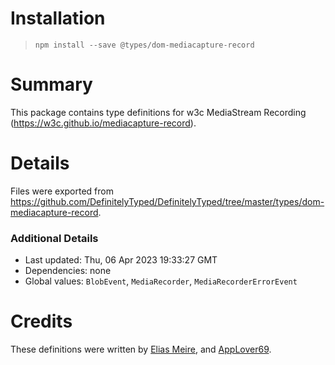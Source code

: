 # Installation
> `npm install --save @types/dom-mediacapture-record`

# Summary
This package contains type definitions for w3c MediaStream Recording (https://w3c.github.io/mediacapture-record).

# Details
Files were exported from https://github.com/DefinitelyTyped/DefinitelyTyped/tree/master/types/dom-mediacapture-record.

### Additional Details
 * Last updated: Thu, 06 Apr 2023 19:33:27 GMT
 * Dependencies: none
 * Global values: `BlobEvent`, `MediaRecorder`, `MediaRecorderErrorEvent`

# Credits
These definitions were written by [Elias Meire](https://github.com/elsmr), and [AppLover69](https://github.com/AppLover69).
